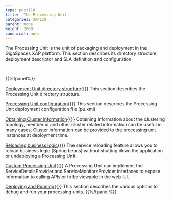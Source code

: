 ```yaml
---
type: post110
title:  The Processing Unit
categories: XAP110
parent: none
weight: 2000
canonical: auto
---
```



The Processing Unit is the unit of packaging and deployment in the GigaSpaces XAP platform. This section describes its directory structure, deployment descriptor and SLA definition and configuration.



<br>

{{%fpanel%}}

[Deployment Unit directory structure](./the-processing-unit-structure-and-configuration.html){{<wbr>}}
This section describes the Processing Unit directory structure.

[Processing Unit configuration](./configuring-processing-unit-elements.html){{<wbr>}}
This section describes the Processing Unit deployment configuration file (pu.xml).

[Obtaining Cluster information](./obtaining-cluster-information.html){{<wbr>}}
Obtaining information about the clustering topology, member id and other cluster related information can be useful in many cases. Cluster information can be provided to the processing unit instances at deployment time.


[Reloading business logic](./reloading-business-logic.html){{<wbr>}}
The service reloading feature allows you to reload business logic (Spring beans) without shutting down the application or undeploying a Processing Unit.


[Custom Processing Unit](./custom-processing-unit-details-and-monitors.html){{<wbr>}}
A Processing Unit can implement the ServiceDetailsProvider and ServiceMonitorsProvider interfaces to expose information to calling APIs or to be viewable in the web-UI.

[Deploying and Running](./deploying-and-running-overview.html){{<wbr>}}
This section describes the various options to debug and run your processing units.
{{%/fpanel%}}



